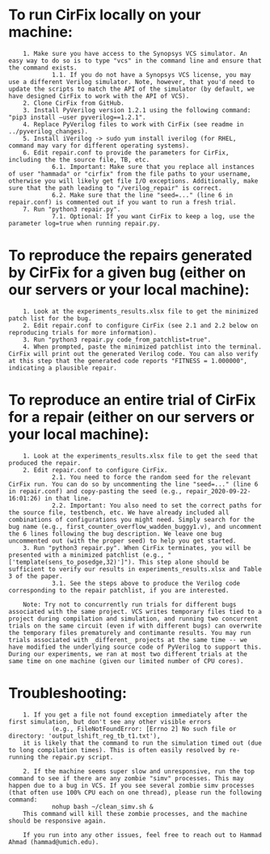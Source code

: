 # To run CirFix locally on your machine:
        1. Make sure you have access to the Synopsys VCS simulator. An easy way to do so is to type "vcs" in the command line and ensure that the command exists.
                1.1. If you do not have a Synopsys VCS license, you may use a different Verilog simulator. Note, however, that you'd need to update the scripts to match the API of the simulator (by default, we have designed CirFix to work with the API of VCS).
        2. Clone CirFix from GitHub.
        3. Install PyVerilog version 1.2.1 using the following command: "pip3 install —user pyverilog==1.2.1".
        4. Replace PyVerilog files to work with CirFix (see readme in ../pyverilog_changes).
        5. Install iVerilog -> sudo yum install iverilog (for RHEL, command may vary for different operating systems).
        6. Edit repair.conf to provide the parameters for CirFix, including the the source file, TB, etc.
                6.1. Important: Make sure that you replace all instances of user "hammada" or "cirfix" from the file paths to your username, otherwise you will likely get file I/O exceptions. Additionally, make sure that the path leading to "/verilog_repair" is correct.
                6.2. Make sure that the line "seed=..." (line 6 in repair.conf) is commented out if you want to run a fresh trial.
        7. Run "python3 repair.py".
                7.1. Optional: If you want CirFix to keep a log, use the parameter log=true when running repair.py.

# To reproduce the repairs generated by CirFix for a given bug (either on our servers or your local machine):
        1. Look at the experiments_results.xlsx file to get the minimized patch list for the bug.
        2. Edit repair.conf to configure CirFix (see 2.1 and 2.2 below on reproducing trials for more information).
        3. Run "python3 repair.py code_from_patchlist=true".
        4. When prompted, paste the minimized patchlist into the terminal. CirFix will print out the generated Verilog code. You can also verify at this step that the generated code reports "FITNESS = 1.000000", indicating a plausible repair.

# To reproduce an entire trial of CirFix for a repair (either on our servers or your local machine):
        1. Look at the experiments_results.xlsx file to get the seed that produced the repair.
        2. Edit repair.conf to configure CirFix.
                2.1. You need to force the random seed for the relevant CirFix run. You can do so by uncommenting the line "seed=..." (line 6 in repair.conf) and copy-pasting the seed (e.g., repair_2020-09-22-16:01:26) in that line.
                2.2. Important: You also need to set the correct paths for the source file, testbench, etc. We have already included all combinations of configurations you might need. Simply search for the bug name (e.g., first_counter_overflow_wadden_buggy1.v), and uncomment the 6 lines following the bug description. We leave one bug uncommented out (with the proper seed) to help you get started.
        3. Run "python3 repair.py". When CirFix terminates, you will be presented with a minimized patchlist (e.g., "['template(sens_to_posedge,32)']"). This step alone should be sufficient to verify our results in experiments_results.xlsx and Table 3 of the paper.
                3.1. See the steps above to produce the Verilog code corresponding to the repair patchlist, if you are interested.
        
        Note: Try not to concurrently run trials for different bugs associated with the same project. VCS writes temporary files tied to a project during compilation and simulation, and running two concurrent trials on the same circuit (even if with different bugs) can overwrite the temporary files prematurely and contimante results. You may run trials associated with _different_ projects at the same time -- we have modified the underlying source code of PyVerilog to support this. During our experiments, we ran at most two different trials at the same time on one machine (given our limited number of CPU cores). 
        
# Troubleshooting:
        1. If you get a file not found exception immediately after the first simulation, but don't see any other visible errors
                (e.g., FileNotFoundError: [Errno 2] No such file or directory: 'output_lshift_reg_tb_t1.txt'),
        it is likely that the command to run the simulation timed out (due to long compilation times). This is often easily resolved by re-running the repair.py script. 

        2. If the machine seems super slow and unresponsive, run the top command to see if there are any zombie "simv" processes. This may happen due to a bug in VCS. If you see several zombie simv processes (that often use 100% CPU each on one thread), please run the following command:
                nohup bash ~/clean_simv.sh & 
        This command will kill these zombie processes, and the machine should be responsive again.

        If you run into any other issues, feel free to reach out to Hammad Ahmad (hammad@umich.edu).
